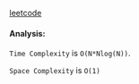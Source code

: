 <a href="./https://leetcode.com/problems/number-of-subarrays-with-gcd-equal-to-k/">leetcode</a>

#### Analysis:

`Time Complexity` is `O(N*Nlog(N))`.

`Space Complexity` is `O(1)`
